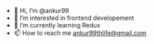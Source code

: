 - 👋 Hi, I’m @ankur99
- 👀 I’m interested in frontend developement
- 🌱 I’m currently learning Redux
- 📫 How to reach me ankur99thlife@gmail.com

<!---
ankur99/ankur99 is a ✨ special ✨ repository because its `README.md` (this file) appears on your GitHub profile.
You can click the Preview link to take a look at your changes.
--->
